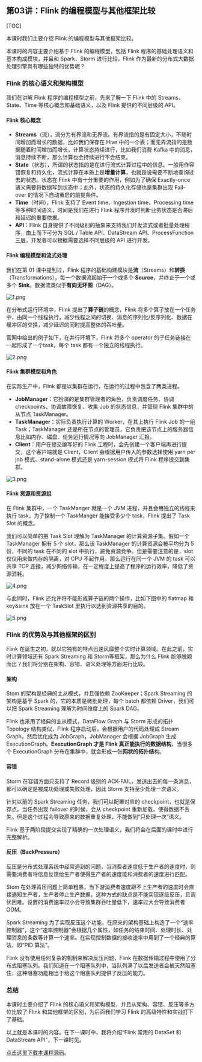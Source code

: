## 第03讲：Flink 的编程模型与其他框架比较

[TOC]

本课时我们主要介绍 Flink 的编程模型与其他框架比较。

本课时的内容主要介绍基于 Flink 的编程模型，包括 Flink 程序的基础处理语义和基本构成模块，并且和 Spark、Storm 进行比较，Flink 作为最新的分布式大数据处理引擎具有哪些独特的优势呢？

### Flink 的核心语义和架构模型

我们在讲解 Flink 程序的编程模型之前，先来了解一下 Flink 中的 Streams、State、Time 等核心概念和基础语义，以及 Flink 提供的不同层级的 API。

#### Flink 核心概念

- **Streams**（流），流分为有界流和无界流。有界流指的是有固定大小，不随时间增加而增长的数据，比如我们保存在 Hive 中的一个表；而无界流指的是数据随着时间增加而增长，计算状态持续进行，比如我们消费 Kafka 中的消息，消息持续不断，那么计算也会持续进行不会结束。
- **State**（状态），所谓的状态指的是在进行流式计算过程中的信息。一般用作容错恢复和持久化，流式计算在本质上是**增量计算**，也就是说需要不断地查询过去的状态。状态在 Flink 中有十分重要的作用，例如为了确保 Exactly-once 语义需要将数据写到状态中；此外，状态的持久化存储也是集群出现 Fail-over 的情况下自动重启的前提条件。
- **Time**（时间），Flink 支持了 Event time、Ingestion time、Processing time 等多种时间语义，时间是我们在进行 Flink 程序开发时判断业务状态是否滞后和延迟的重要依据。
- **API**：Flink 自身提供了不同级别的抽象来支持我们开发流式或者批量处理程序，由上而下可分为 SQL / Table API、DataStream API、ProcessFunction 三层，开发者可以根据需要选择不同层级的 API 进行开发。

#### Flink 编程模型和流式处理

我们在第 01 课中提到过，Flink 程序的基础构建模块是**流**（Streams）和**转换**（Transformations），每一个数据流起始于一个或多个 **Source**，并终止于一个或多个 **Sink**。数据流类似于**有向无环图**（DAG）。

![1.png](https://oss.ikeguang.com/image/202302081422360.png)

在分布式运行环境中，Flink 提出了**算子链**的概念，Flink 将多个算子放在一个任务中，由同一个线程执行，减少线程之间的切换、消息的序列化/反序列化、数据在缓冲区的交换，减少延迟的同时提高整体的吞吐量。

官网中给出的例子如下，在并行环境下，Flink 将多个 operator 的子任务链接在一起形成了一个task，每个 task 都有一个独立的线程执行。

![2.png](https://oss.ikeguang.com/image/202302081422597.png)

#### Flink 集群模型和角色

在实际生产中，Flink 都是以集群在运行，在运行的过程中包含了两类进程。

- **JobManager**：它扮演的是集群管理者的角色，负责调度任务、协调 checkpoints、协调故障恢复、收集 Job 的状态信息，并管理 Flink 集群中的从节点 TaskManager。
- **TaskManager**：实际负责执行计算的 Worker，在其上执行 Flink Job 的一组 Task；TaskManager 还是所在节点的管理员，它负责把该节点上的服务器信息比如内存、磁盘、任务运行情况等向 JobManager 汇报。
- **Client**：用户在提交编写好的 Flink 工程时，会先创建一个客户端再进行提交，这个客户端就是 Client，Client 会根据用户传入的参数选择使用 yarn per job 模式、stand-alone 模式还是 yarn-session 模式将 Flink 程序提交到集群。

![3.png](https://oss.ikeguang.com/image/202302081422652.png)

#### Flink 资源和资源组

在 Flink 集群中，一个 TaskManger 就是一个 JVM 进程，并且会用独立的线程来执行 task，为了控制一个 TaskManger 能接受多少个 task，Flink 提出了 Task Slot 的概念。

我们可以简单的把 Task Slot 理解为 TaskManager 的计算资源子集。假如一个 TaskManager 拥有 5 个 slot，那么该 TaskManager 的计算资源会被平均分为 5 份，不同的 task 在不同的 slot 中执行，避免资源竞争。但是需要注意的是，slot 仅仅用来做内存的隔离，对 CPU 不起作用。那么运行在同一个 JVM 的 task 可以共享 TCP 连接，减少网络传输，在一定程度上提高了程序的运行效率，降低了资源消耗。

![4.png](https://oss.ikeguang.com/image/202302081422783.png)

与此同时，Flink 还允许将不能形成算子链的两个操作，比如下图中的 flatmap 和 key&sink 放在一个 TaskSlot 里执行以达到资源共享的目的。

![5.png](https://oss.ikeguang.com/image/202302081422569.png)

### Flink 的优势及与其他框架的区别

Flink 在诞生之初，就以它独有的特点迅速风靡整个实时计算领域。在此之前，实时计算领域还有 Spark Streaming 和 Storm等框架，那么为什么 Flink 能够脱颖而出？我们将分别在架构、容错、语义处理等方面进行比较。

#### 架构

Stom 的架构是经典的主从模式，并且强依赖 ZooKeeper；Spark Streaming 的架构是基于 Spark 的，它的本质是微批处理，每个 batch 都依赖 Driver，我们可以把 Spark Streaming 理解为时间维度上的 Spark DAG。

Flink 也采用了经典的主从模式，DataFlow Graph 与 Storm 形成的拓扑 Topology 结构类似，Flink 程序启动后，会根据用户的代码处理成 Stream Graph，然后优化成为 JobGraph，JobManager 会根据 JobGraph 生成 ExecutionGraph。**ExecutionGraph 才是 Flink 真正能执行的数据结构**，当很多个 ExecutionGraph 分布在集群中，就会形成一张**网状的拓扑结**构。

#### 容错

Storm 在容错方面只支持了 Record 级别的 ACK-FAIL，发送出去的每一条消息，都可以确定是被成功处理或失败处理，因此 Storm 支持至少处理一次语义。

针对以前的 Spark Streaming 任务，我们可以配置对应的 checkpoint，也就是保存点。当任务出现 failover 的时候，会从 checkpoint 重新加载，使得数据不丢失。但是这个过程会导致原来的数据重复处理，不能做到“只处理一次”语义。

Flink 基于两阶段提交实现了精确的一次处理语义，我们将会在后面的课时中进行完整解析。

#### 反压（BackPressure）

反压是分布式处理系统中经常遇到的问题，当消费者速度低于生产者的速度时，则需要消费者将信息反馈给生产者使得生产者的速度能和消费者的速度进行匹配。

Stom 在处理背压问题上简单粗暴，当下游消费者速度跟不上生产者的速度时会直接通知生产者，生产者停止生产数据，这种方式的缺点是不能实现逐级反压，且调优困难。设置的消费速率过小会导致集群吞吐量低下，速率过大会导致消费者 OOM。

Spark Streaming 为了实现反压这个功能，在原来的架构基础上构造了一个“速率控制器”，这个“速率控制器”会根据几个属性，如任务的结束时间、处理时长、处理消息的条数等计算一个速率。在实现控制数据的接收速率中用到了一个经典的算法，即“PID 算法”。

Flink 没有使用任何复杂的机制来解决反压问题，Flink 在数据传输过程中使用了分布式阻塞队列。我们知道在一个阻塞队列中，当队列满了以后发送者会被天然阻塞住，这种阻塞功能相当于给这个阻塞队列提供了反压的能力。

### 总结

本课时主要介绍了 Flink 的核心语义和架构模型，并且从架构、容错、反压等多方位比较了 Flink 和其他框架的区别，为后面我们学习 Flink 的高级特性和实战打下了基础。

以上就是本课时的内容。在下一课时中，我将介绍“Flink 常用的 DataSet 和 DataStream API”，下一课时见。

[点击这里下载本课程源码](https://gitee.com/ddxygq/BigDataTechnical/tree/main/Flink)。

 

 